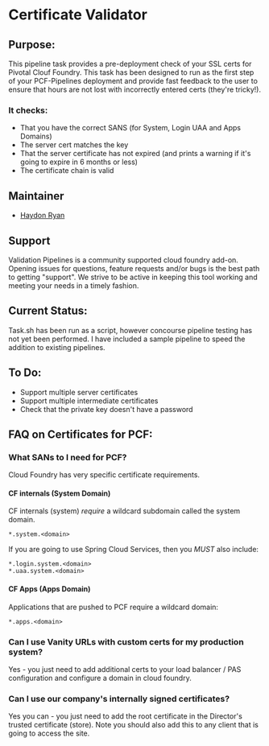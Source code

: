 # Certificate Validator

## Purpose: 
This pipeline task provides a pre-deployment check of your SSL certs for Pivotal Clouf Foundry.  This task has been designed to run as the first step of your PCF-Pipelines deployment and provide fast feedback to the user to ensure that hours are not lost with incorrectly entered certs (they're tricky!).


### It checks:
- That you have the correct SANS  (for System, Login UAA and Apps Domains)
- The server cert matches the key
- That the server certificate has not expired (and prints a warning if it's going to expire in 6 months or less)
- The certificate chain is valid

## Maintainer

* [Haydon Ryan](https://github.com/haydonryan)

## Support

Validation Pipelines is a community supported cloud foundry add-on.  Opening issues for questions, feature requests and/or bugs is the best path to getting "support".  We strive to be active in keeping this tool working and meeting your needs in a timely fashion.

## Current Status:
Task.sh has been run as a script, however concourse pipeline testing has not yet been performed. I have included a sample pipeline to speed the addition to existing pipelines.

## To Do:
- Support multiple server certificates
- Support multiple intermediate certificates
- Check that the private key doesn't have a password

## FAQ on Certificates for PCF:

### What SANs to I need for PCF?
Cloud Foundry has very specific certificate requirements.

#### CF internals (System Domain)
CF internals (system) _require_ a wildcard subdomain called the system domain.

```
*.system.<domain>
```

  If you are going to use Spring Cloud Services, then you _MUST_ also include:

```
*.login.system.<domain>
*.uaa.system.<domain>
```

#### CF Apps (Apps Domain)
Applications that are pushed to PCF require a wildcard domain:

```
*.apps.<domain>
```

### Can I use Vanity URLs with custom certs for my production system?
Yes - you just need to add additional certs to your load balancer / PAS configuration and configure a domain in cloud foundry.

### Can I use our company's internally signed certificates?
Yes you can - you just need to add the root certificate in the Director's trusted certificate (store).  Note you should also add this to any client that is going to access the site.